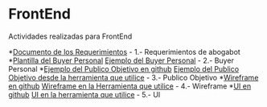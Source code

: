 # FrontEnd
Actividades realizadas para FrontEnd

*[Documento de los Requerimientos](https://github.com/Ma-Daniela30/FrontEnd/blob/main/Semana1-Despegue/1-Requerimientos.pdf) - 1.- Requerimientos de abogabot
*[Plantilla del Buyer Personal](https://github.com/Ma-Daniela30/FrontEnd/blob/main/Semana1-Despegue/2-BuyerPersonal.pdf) [Ejemplo del Buyer Personal](https://github.com/Ma-Daniela30/FrontEnd/blob/main/Semana1-Despegue/2-BuyerPersonal_ejemplo.pdf) - 2.- Buyer Personal
*[Ejemplo del Publico Objetivo en github](https://github.com/Ma-Daniela30/FrontEnd/blob/main/Semana1-Despegue/3-PublicoObjetivo(Abogabot).jpg) [Ejemplo del Publico Objetivo desde la herramienta que utilice](https://miro.com/welcomeonboard/OE5tUjRzbzg3SmhQdnZFOVlXenRyMEo3cnAySmhINUdydEN2OVd3RnBTZzcwZlhNc2d5alhYMjljMUFrbm1FRHwzNDU4NzY0NTE5ODE3NzAxMzY5?invite_link_id=743920917343) - 3.- Publico Objetivo
*[Wireframe en github](https://github.com/Ma-Daniela30/FrontEnd/blob/main/Semana1-Despegue/4-Wireframe(Abogabot).bmpr) [Wireframe en la Herramienta que utilice](https://balsamiq.cloud/st7k8gj/p4p7x7o) - 4.- Wireframe
*[UI en github](https://github.com/Ma-Daniela30/FrontEnd/blob/main/Semana1-Despegue/5-UI(Abogabot).xd) [UI en la herramienta que utilice](https://xd.adobe.com/view/f20a8c59-d2b2-4b97-8118-f77482bdc7f4-a759/) - 5.- UI
